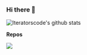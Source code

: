 ### Hi there 👋

<!--
**iteratorscode/iteratorscode** is a ✨ _special_ ✨ repository because its `README.md` (this file) appears on your GitHub profile.

Here are some ideas to get you started:

- 🔭 I’m currently working on ...
- 🌱 I’m currently learning ...
- 👯 I’m looking to collaborate on ...
- 🤔 I’m looking for help with ...
- 💬 Ask me about ...
- 📫 How to reach me: ...
- 😄 Pronouns: ...
- ⚡ Fun fact: ...
-->
<img align="center" src="https://github-readme-stats.vercel.app/api?username=iteratorscode&show_icons=true&theme=material-palenight" alt="Iteratorscode's github stats" />

**Repos**

<img align="center" src="https://github-readme-stats.vercel.app/api/pin/?username=iteratorscode&repo=algorithm&theme=material-palenight&show_owner=true" />
